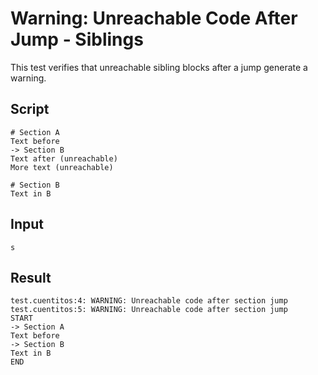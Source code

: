 # Warning: Unreachable Code After Jump - Siblings

This test verifies that unreachable sibling blocks after a jump generate a warning.

## Script
```cuentitos
# Section A
Text before
-> Section B
Text after (unreachable)
More text (unreachable)

# Section B
Text in B
```

## Input
```input
s
```

## Result
```result
test.cuentitos:4: WARNING: Unreachable code after section jump
test.cuentitos:5: WARNING: Unreachable code after section jump
START
-> Section A
Text before
-> Section B
Text in B
END
```
